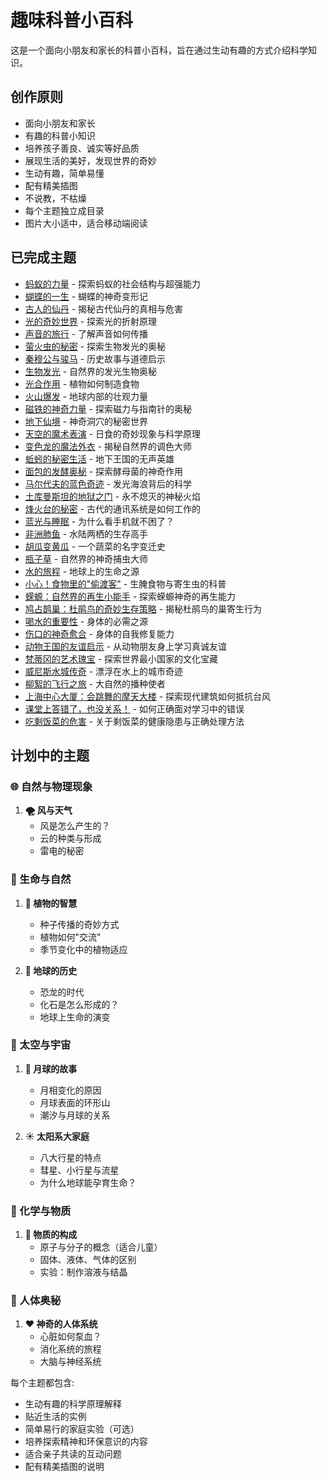 # 趣味科普小百科

这是一个面向小朋友和家长的科普小百科，旨在通过生动有趣的方式介绍科学知识。

## 创作原则

- 面向小朋友和家长
- 有趣的科普小知识
- 培养孩子善良、诚实等好品质
- 展现生活的美好，发现世界的奇妙
- 生动有趣，简单易懂
- 配有精美插图
- 不说教，不枯燥
- 每个主题独立成目录
- 图片大小适中，适合移动端阅读

## 已完成主题

- [蚂蚁的力量](ants/) - 探索蚂蚁的社会结构与超强能力
- [蝴蝶的一生](butterfly/) - 蝴蝶的神奇变形记
- [古人的仙丹](elixir/) - 揭秘古代仙丹的真相与危害
- [光的奇妙世界](lightwonder/) - 探索光的折射原理
- [声音的旅行](sound/) - 了解声音如何传播
- [萤火虫的秘密](firefly/) - 探索生物发光的奥秘
- [秦穆公与骏马](qinmugonghorse/) - 历史故事与道德启示
- [生物发光](bioluminescence/) - 自然界的发光生物奥秘
- [光合作用](photosynthesis/) - 植物如何制造食物
- [火山爆发](valcanoes/) - 地球内部的壮观力量
- [磁铁的神奇力量](magnet/) - 探索磁力与指南针的奥秘
- [地下仙境](caves/) - 神奇洞穴的秘密世界
- [天空的魔术表演](solareclipse/) - 日食的奇妙现象与科学原理
- [变色龙的魔法外衣](chameleon/) - 揭秘自然界的调色大师
- [蚯蚓的秘密生活](earthworm/) - 地下王国的无声英雄
- [面包的发酵奥秘](bread_magic/) - 探索酵母菌的神奇作用
- [马尔代夫的蓝色奇迹](maldives_glow/) - 发光海浪背后的科学
- [土库曼斯坦的地狱之门](hellgate/) - 永不熄灭的神秘火焰
- [烽火台的秘密](beacontower/) - 古代的通讯系统是如何工作的
- [蓝光与睡眠](bluelight/) - 为什么看手机就不困了？
- [非洲肺鱼](african_lungfish/) - 水陆两栖的生存高手
- [胡瓜变黄瓜](cucumber/) - 一个蔬菜的名字变迁史
- [瓶子草](pitcher_plant/) - 自然界的神奇捕虫大师
- [水的旅程](water_journey/) - 地球上的生命之源
- [小心！食物里的"偷渡客"](parasites/) - 生腌食物与寄生虫的科普
- [蝾螈：自然界的再生小能手](salamander/) - 探索蝾螈神奇的再生能力
- [鸠占鹊巢：杜鹃鸟的奇妙生存策略](cuckoo/) - 揭秘杜鹃鸟的巢寄生行为
- [喝水的重要性](water_importance/) - 身体的必需之源
- [伤口的神奇愈合](wound_healing/) - 身体的自我修复能力
- [动物王国的友谊启示](friendship/) - 从动物朋友身上学习真诚友谊
- [梵蒂冈的艺术瑰宝](vatican/) - 探索世界最小国家的文化宝藏
- [威尼斯水城传奇](venice/) - 漂浮在水上的城市奇迹
- [柳絮的飞行之旅](willow_catkins/) - 大自然的播种使者
- [上海中心大厦：会跳舞的摩天大楼](shanghai_tower/) - 探索现代建筑如何抵抗台风
- [课堂上答错了，也没关系！](classroom_mistakes/) - 如何正确面对学习中的错误
- [吃剩饭菜的危害](leftover_food/) - 关于剩饭菜的健康隐患与正确处理方法

## 计划中的主题

### 🌐 自然与物理现象

1. **🌪️ 风与天气**
   - 风是怎么产生的？
   - 云的种类与形成
   - 雷电的秘密

### 🌱 生命与自然

1. **🌳 植物的智慧**
   - 种子传播的奇妙方式
   - 植物如何"交流"
   - 季节变化中的植物适应

2. **🦖 地球的历史**
   - 恐龙的时代
   - 化石是怎么形成的？
   - 地球上生命的演变

### 🔭 太空与宇宙

1. **🌙 月球的故事**
   - 月相变化的原因
   - 月球表面的环形山
   - 潮汐与月球的关系

2. **☀️ 太阳系大家庭**
   - 八大行星的特点
   - 彗星、小行星与流星
   - 为什么地球能孕育生命？

### 🧪 化学与物质

1. **🧩 物质的构成**
   - 原子与分子的概念（适合儿童）
   - 固体、液体、气体的区别
   - 实验：制作溶液与结晶

### 🏃 人体奥秘

1. **❤️ 神奇的人体系统**
   - 心脏如何泵血？
   - 消化系统的旅程
   - 大脑与神经系统

每个主题都包含:
- 生动有趣的科学原理解释
- 贴近生活的实例
- 简单易行的家庭实验（可选）
- 培养探索精神和环保意识的内容
- 适合亲子共读的互动问题
- 配有精美插图的说明

